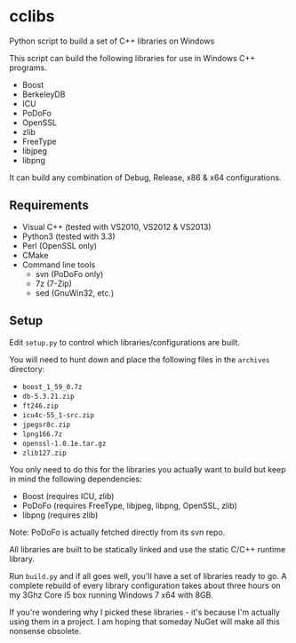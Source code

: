 cclibs
======

Python script to build a set of C++ libraries on Windows

This script can build the following libraries for use in Windows C++ programs.

- Boost
- BerkeleyDB
- ICU
- PoDoFo
- OpenSSL
- zlib
- FreeType
- libjpeg
- libpng

It can build any combination of Debug, Release, x86 & x64 configurations.

Requirements
------------

- Visual C++ (tested with VS2010, VS2012 & VS2013)
- Python3 (tested with 3.3)
- Perl (OpenSSL only)
- CMake
- Command line tools
  - svn (PoDoFo only)
  - 7z (7-Zip)
  - sed (GnuWin32, etc.)

Setup
-----
Edit `setup.py` to control which libraries/configurations are built.

You will need to hunt down and place the following files in the `archives` directory:

- `boost_1_59_0.7z`
- `db-5.3.21.zip`
- `ft246.zip`
- `icu4c-55_1-src.zip`
- `jpegsr8c.zip`
- `lpng166.7z`
- `openssl-1.0.1e.tar.gz`
- `zlib127.zip`

You only need to do this for the libraries you actually want to build but keep in mind the following dependencies:
- Boost (requires ICU, zlib)
- PoDoFo (requires FreeType, libjpeg, libpng, OpenSSL, zlib)
- libpng (requires zlib)

Note: PoDoFo is actually fetched directly from its svn repo.

All libraries are built to be statically linked and use the static C/C++ runtime library.

Run `build.py` and if all goes well, you'll have a set of libraries ready to go. A complete rebuild of every library configuration takes about three hours on my 3Ghz Core i5 box running Windows 7 x64 with 8GB.

If you're wondering why I picked these libraries - it's because I'm actually using them in a project.
I am hoping that someday NuGet will make all this nonsense obsolete.
